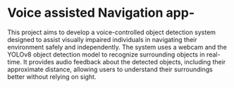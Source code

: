 # Voice assisted Navigation app-
This project aims to develop a voice-controlled object detection system designed to assist visually impaired individuals in navigating their environment safely and independently. The system uses a webcam and the YOLOv8 object detection model to recognize surrounding objects in real-time. It provides audio feedback about the detected objects, including their approximate distance, allowing users to understand their surroundings better without relying on sight.

